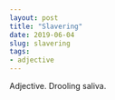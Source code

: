```yaml
---
layout: post
title: "Slavering"
date: 2019-06-04
slug: slavering
tags:
- adjective
---
```


Adjective. Drooling saliva.
